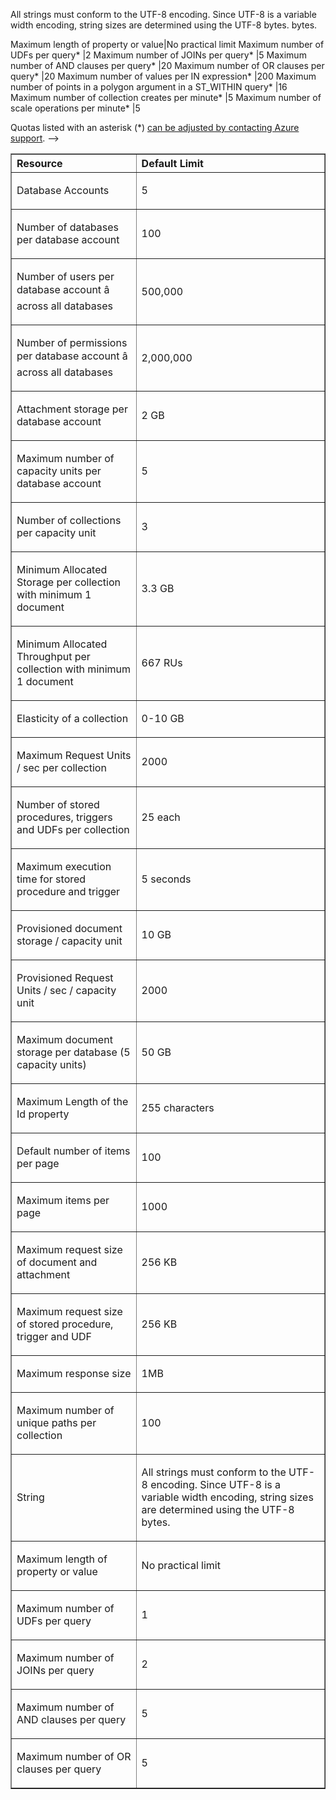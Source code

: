 <!-- deleted by customization
=======
Entity|Quota (Standard Offer)
---|---
Database Accounts*|5
Number of databases per database account|100
Number of users per database account â across all databases|500,000
Number of permissions per database account â across all databases|2,000,000
Attachment storage per database account (Preview Feature)|2 GB
Maximum Request Units / second per collection|2500
Number of stored procedures, triggers and UDFs per collection* |25 each
Maximum execution time for stored procedure and trigger|5 seconds
Provisioned document storage / collection|10 GB
Maximum collections per database account*|100
Maximum document storage per database (100 collections)* |1 TB
Maximum Length of the Id property|255 characters
Maximum items per page|No practical limit
Maximum request size of document and attachment |512KB
Maximum request size of stored procedure, trigger and UDF|512KB
Maximum response size|1MB
String|All<!-- keep by customization: begin --> <td valign="middle"><p>All <!-- keep by customization: end --> strings must conform to the UTF-8 encoding. Since UTF-8 is a variable width encoding, string sizes are determined using the UTF-8 bytes.<!-- keep by customization: begin --> bytes.</p></td> <!-- keep by customization: end -->
Maximum length of property or value|No practical limit
Maximum number of UDFs per query* |2
Maximum number of JOINs per query* |5
Maximum number of AND clauses per query* |20
Maximum number of OR clauses per query* |20
Maximum number of values per IN expression* |200
Maximum number of points in a polygon argument in a ST_WITHIN query* |16
Maximum number of collection creates per minute* |5
Maximum number of scale operations per minute* |5

Quotas listed with an asterisk (*) [can be adjusted by contacting Azure support](/documentation/articles/documentdb-increase-limits).
-->
<!-- keep by customization: begin -->
<table cellspacing="0" border="1">
<tr>
   <th align="left" valign="middle">Resource</th>
   <th align="left" valign="middle">Default Limit</th>
</tr>
<tr>
   <td valign="middle"><p>Database Accounts</p></td>
   <td valign="middle"><p>5</p></td>
</tr>
<tr>
   <td valign="middle"><p>Number of databases per database account</p></td>
   <td valign="middle"><p>100</p></td>
</tr>
<tr>
   <td valign="middle"><p>Number of users per database account â across all databases</p></td>
   <td valign="middle"><p>500,000</p></td>
</tr>
<tr>
   <td valign="middle"><p>Number of permissions per database account â across all databases</p></td>
   <td valign="middle"><p>2,000,000</p></td>
</tr>
<tr>
   <td valign="middle"><p>Attachment storage per database account</p></td>
   <td valign="middle"><p>2 GB</p></td>
</tr>
<tr>
   <td valign="middle"><p>Maximum number of capacity units per database account</p></td>
   <td valign="middle"><p>5</p></td>
</tr>
<tr>
   <td valign="middle"><p>Number of collections per capacity unit</p></td>
   <td valign="middle"><p>3</p></td>
</tr>
<tr>
   <td valign="middle"><p>Minimum Allocated Storage per collection with minimum 1 document</p></td>
   <td valign="middle"><p>3.3 GB</p></td>
</tr>
<tr>
   <td valign="middle"><p>Minimum Allocated Throughput per collection with minimum 1 document</p></td>
   <td valign="middle"><p>667 RUs</p></td>
</tr>
<tr>
   <td valign="middle"><p>Elasticity of a collection</p></td>
   <td valign="middle"><p>0-10 GB</p></td>
</tr>
<tr>
   <td valign="middle"><p>Maximum Request Units / sec per collection</p></td>
   <td valign="middle"><p>2000</p></td>
</tr>
<tr>
   <td valign="middle"><p>Number of stored procedures, triggers and UDFs per collection</p></td>
   <td valign="middle"><p>25 each</p></td>
</tr>
<tr>
   <td valign="middle"><p>Maximum execution time for stored procedure and trigger</p></td>
   <td valign="middle"><p>5 seconds</p></td>
</tr>
<tr>
   <td valign="middle"><p>Provisioned document storage / capacity unit</p></td>
   <td valign="middle"><p>10 GB</p></td>
</tr>
<tr>
   <td valign="middle"><p>Provisioned Request Units / sec / capacity unit</p></td>
   <td valign="middle"><p>2000</p></td>
</tr>
<tr>
   <td valign="middle"><p>Maximum document storage per database (5 capacity units)</p></td>
   <td valign="middle"><p>50 GB</p></td>
</tr>
<tr>
   <td valign="middle"><p>Maximum Length of the Id property</p></td>
   <td valign="middle"><p>255 characters</p></td>
</tr>
<tr>
   <td valign="middle"><p>Default number of items per page</p></td>
   <td valign="middle"><p>100</p></td>
</tr>
<tr>
   <td valign="middle"><p>Maximum items per page</p></td>
   <td valign="middle"><p>1000</p></td>
</tr>
<tr>
   <td valign="middle"><p>Maximum request size of document and attachment</p></td>
   <td valign="middle"><p>256 KB</p></td>
</tr>
<tr>
   <td valign="middle"><p>Maximum request size of stored procedure, trigger and UDF</p></td>
   <td valign="middle"><p>256 KB</p></td>
</tr>
<tr>
   <td valign="middle"><p>Maximum response size</p></td>
   <td valign="middle"><p>1MB</p></td>
</tr>
<tr>
   <td valign="middle"><p>Maximum number of unique paths per collection</p></td>
   <td valign="middle"><p>100</p></td>
</tr>
<tr>
   <td valign="middle"><p>String</p></td>
<!-- keep by customization: begin --> <td valign="middle"><p>All <!-- keep by customization: end --> strings must conform to the UTF-8 encoding. Since UTF-8 is a variable width encoding, string sizes are determined using the UTF-8 <!-- keep by customization: begin --> bytes.</p></td> <!-- keep by customization: end -->
</tr>
<tr>
   <td valign="middle"><p>Maximum length of property or value</p></td>
   <td valign="middle"><p>No practical limit</p></td>
</tr>
<tr>
   <td valign="middle"><p>Maximum number of UDFs per query</p></td>
   <td valign="middle"><p>1</p></td>
</tr>
<tr>
   <td valign="middle"><p>Maximum number of JOINs per query</p></td>
   <td valign="middle"><p>2</p></td>
</tr>
<tr>
   <td valign="middle"><p>Maximum number of AND clauses per query</p></td>
   <td valign="middle"><p>5</p></td>
</tr>
<tr>
   <td valign="middle"><p>Maximum number of OR clauses per query </p></td>
   <td valign="middle"><p>5</p></td>
</tr>
</table>

<!-- keep by customization: end -->
